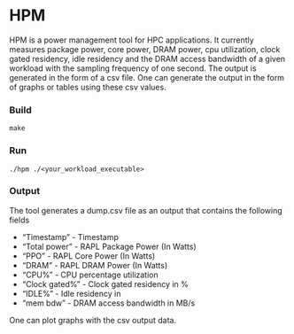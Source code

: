 # HPM
HPM is a power management tool for HPC applications. It currently measures package power, core power, DRAM power, cpu utilization, clock gated residency, idle residency and the DRAM access bandwidth of a given workload with the sampling frequency of one second. The output is generated in the form of a csv file. One can generate the output in the form of graphs or tables using these csv values.

### Build
```
make
```
### Run
```
./hpm ./<your_workload_executable>
```
### Output
The tool generates a dump.csv file as an output that contains the following fields
* “Timestamp” - Timestamp
* “Total power” - RAPL Package Power (In Watts)
* “PPO” - RAPL Core Power (In Watts)
* “DRAM” - RAPL DRAM Power (In Watts)
* “CPU%” - CPU percentage utilization
* “Clock gated%” - Clock gated residency in %
* “IDLE%” - Idle residency in
* “mem bdw” - DRAM access bandwidth in MB/s

One can plot graphs with the csv output data.
